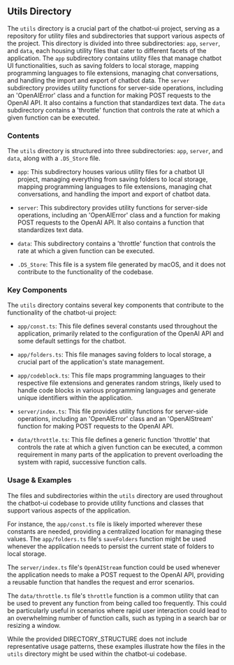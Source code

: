 
## Utils Directory

The `utils` directory is a crucial part of the chatbot-ui project, serving as a repository for utility files and subdirectories that support various aspects of the project. This directory is divided into three subdirectories: `app`, `server`, and `data`, each housing utility files that cater to different facets of the application. The `app` subdirectory contains utility files that manage chatbot UI functionalities, such as saving folders to local storage, mapping programming languages to file extensions, managing chat conversations, and handling the import and export of chatbot data. The `server` subdirectory provides utility functions for server-side operations, including an 'OpenAIError' class and a function for making POST requests to the OpenAI API. It also contains a function that standardizes text data. The `data` subdirectory contains a 'throttle' function that controls the rate at which a given function can be executed. 

### Contents

The `utils` directory is structured into three subdirectories: `app`, `server`, and `data`, along with a `.DS_Store` file. 

- `app`: This subdirectory houses various utility files for a chatbot UI project, managing everything from saving folders to local storage, mapping programming languages to file extensions, managing chat conversations, and handling the import and export of chatbot data. 

- `server`: This subdirectory provides utility functions for server-side operations, including an 'OpenAIError' class and a function for making POST requests to the OpenAI API. It also contains a function that standardizes text data.

- `data`: This subdirectory contains a 'throttle' function that controls the rate at which a given function can be executed.

- `.DS_Store`: This file is a system file generated by macOS, and it does not contribute to the functionality of the codebase.

### Key Components

The `utils` directory contains several key components that contribute to the functionality of the chatbot-ui project:

- `app/const.ts`: This file defines several constants used throughout the application, primarily related to the configuration of the OpenAI API and some default settings for the chatbot.

- `app/folders.ts`: This file manages saving folders to local storage, a crucial part of the application's state management.

- `app/codeblock.ts`: This file maps programming languages to their respective file extensions and generates random strings, likely used to handle code blocks in various programming languages and generate unique identifiers within the application.

- `server/index.ts`: This file provides utility functions for server-side operations, including an 'OpenAIError' class and an 'OpenAIStream' function for making POST requests to the OpenAI API.

- `data/throttle.ts`: This file defines a generic function 'throttle' that controls the rate at which a given function can be executed, a common requirement in many parts of the application to prevent overloading the system with rapid, successive function calls.

### Usage & Examples

The files and subdirectories within the `utils` directory are used throughout the chatbot-ui codebase to provide utility functions and classes that support various aspects of the application.

For instance, the `app/const.ts` file is likely imported wherever these constants are needed, providing a centralized location for managing these values. The `app/folders.ts` file's `saveFolders` function might be used whenever the application needs to persist the current state of folders to local storage.

The `server/index.ts` file's `OpenAIStream` function could be used whenever the application needs to make a POST request to the OpenAI API, providing a reusable function that handles the request and error scenarios.

The `data/throttle.ts` file's `throttle` function is a common utility that can be used to prevent any function from being called too frequently. This could be particularly useful in scenarios where rapid user interaction could lead to an overwhelming number of function calls, such as typing in a search bar or resizing a window.

While the provided DIRECTORY_STRUCTURE does not include representative usage patterns, these examples illustrate how the files in the `utils` directory might be used within the chatbot-ui codebase.
